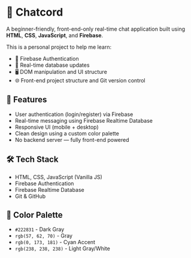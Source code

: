 # 💬 Chatcord

A beginner-friendly, front-end-only real-time chat application built using **HTML**, **CSS**, **JavaScript**, and **Firebase**.

This is a personal project to help me learn:
- 🔐 Firebase Authentication
- 📡 Real-time database updates
- 🖥️ DOM manipulation and UI structure
- 🌐 Front-end project structure and Git version control

## 🚀 Features

- User authentication (login/register) via Firebase
- Real-time messaging using Firebase Realtime Database
- Responsive UI (mobile + desktop)
- Clean design using a custom color palette
- No backend server — fully front-end powered

## 🛠️ Tech Stack

- HTML, CSS, JavaScript (Vanilla JS)
- Firebase Authentication
- Firebase Realtime Database
- Git & GitHub

## 🎨 Color Palette

- `#222831` - Dark Gray
- `rgb(57, 62, 70)` - Gray
- `rgb(0, 173, 181)` - Cyan Accent
- `rgb(238, 238, 238)` - Light Gray/White


